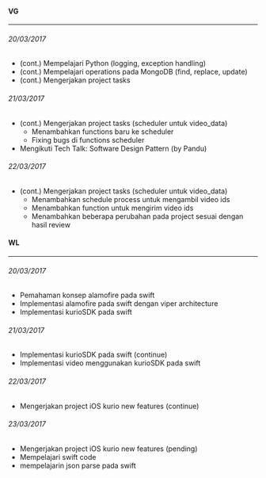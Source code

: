 #### VG
---

###### 20/03/2017
* (cont.) Mempelajari Python (logging, exception handling)
* (cont.) Mempelajari operations pada MongoDB (find, replace, update)
* (cont.) Mengerjakan project tasks

###### 21/03/2017
* (cont.) Mengerjakan project tasks (scheduler untuk video_data)
    * Menambahkan functions baru ke scheduler
    * Fixing bugs di functions scheduler
* Mengikuti Tech Talk: Software Design Pattern (by Pandu)

###### 22/03/2017
* (cont.) Mengerjakan project tasks (scheduler untuk video_data)
    * Menambahkan schedule process untuk mengambil video ids
    * Menambahkan function untuk mengirim video ids
    * Menambahkan beberapa perubahan pada project sesuai dengan hasil review

#### WL
---

###### 20/03/2017
* Pemahaman konsep alamofire pada swift
* Implementasi alamofire pada swift dengan viper architecture
* Implementasi kurioSDK pada swift

###### 21/03/2017
* Implementasi kurioSDK pada swift (continue)
* Implementasi video menggunakan kurioSDK pada swift


###### 22/03/2017
* Mengerjakan project iOS kurio new features (continue)


###### 23/03/2017
* Mengerjakan project iOS kurio new features (pending)
* Mempelajari swift code
* mempelajarin json parse pada swift

